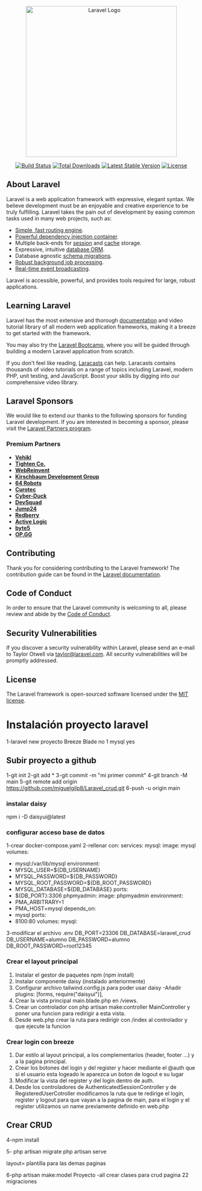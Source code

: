 <p align="center"><a href="https://laravel.com" target="_blank"><img src="https://raw.githubusercontent.com/laravel/art/master/logo-lockup/5%20SVG/2%20CMYK/1%20Full%20Color/laravel-logolockup-cmyk-red.svg" width="400" alt="Laravel Logo"></a></p>

<p align="center">
<a href="https://github.com/laravel/framework/actions"><img src="https://github.com/laravel/framework/workflows/tests/badge.svg" alt="Build Status"></a>
<a href="https://packagist.org/packages/laravel/framework"><img src="https://img.shields.io/packagist/dt/laravel/framework" alt="Total Downloads"></a>
<a href="https://packagist.org/packages/laravel/framework"><img src="https://img.shields.io/packagist/v/laravel/framework" alt="Latest Stable Version"></a>
<a href="https://packagist.org/packages/laravel/framework"><img src="https://img.shields.io/packagist/l/laravel/framework" alt="License"></a>
</p>

## About Laravel

Laravel is a web application framework with expressive, elegant syntax. We believe development must be an enjoyable and creative experience to be truly fulfilling. Laravel takes the pain out of development by easing common tasks used in many web projects, such as:

- [Simple, fast routing engine](https://laravel.com/docs/routing).
- [Powerful dependency injection container](https://laravel.com/docs/container).
- Multiple back-ends for [session](https://laravel.com/docs/session) and [cache](https://laravel.com/docs/cache) storage.
- Expressive, intuitive [database ORM](https://laravel.com/docs/eloquent).
- Database agnostic [schema migrations](https://laravel.com/docs/migrations).
- [Robust background job processing](https://laravel.com/docs/queues).
- [Real-time event broadcasting](https://laravel.com/docs/broadcasting).

Laravel is accessible, powerful, and provides tools required for large, robust applications.

## Learning Laravel

Laravel has the most extensive and thorough [documentation](https://laravel.com/docs) and video tutorial library of all modern web application frameworks, making it a breeze to get started with the framework.

You may also try the [Laravel Bootcamp](https://bootcamp.laravel.com), where you will be guided through building a modern Laravel application from scratch.

If you don't feel like reading, [Laracasts](https://laracasts.com) can help. Laracasts contains thousands of video tutorials on a range of topics including Laravel, modern PHP, unit testing, and JavaScript. Boost your skills by digging into our comprehensive video library.

## Laravel Sponsors

We would like to extend our thanks to the following sponsors for funding Laravel development. If you are interested in becoming a sponsor, please visit the [Laravel Partners program](https://partners.laravel.com).

### Premium Partners

- **[Vehikl](https://vehikl.com/)**
- **[Tighten Co.](https://tighten.co)**
- **[WebReinvent](https://webreinvent.com/)**
- **[Kirschbaum Development Group](https://kirschbaumdevelopment.com)**
- **[64 Robots](https://64robots.com)**
- **[Curotec](https://www.curotec.com/services/technologies/laravel/)**
- **[Cyber-Duck](https://cyber-duck.co.uk)**
- **[DevSquad](https://devsquad.com/hire-laravel-developers)**
- **[Jump24](https://jump24.co.uk)**
- **[Redberry](https://redberry.international/laravel/)**
- **[Active Logic](https://activelogic.com)**
- **[byte5](https://byte5.de)**
- **[OP.GG](https://op.gg)**

## Contributing

Thank you for considering contributing to the Laravel framework! The contribution guide can be found in the [Laravel documentation](https://laravel.com/docs/contributions).

## Code of Conduct

In order to ensure that the Laravel community is welcoming to all, please review and abide by the [Code of Conduct](https://laravel.com/docs/contributions#code-of-conduct).

## Security Vulnerabilities

If you discover a security vulnerability within Laravel, please send an e-mail to Taylor Otwell via [taylor@laravel.com](mailto:taylor@laravel.com). All security vulnerabilities will be promptly addressed.

## License

The Laravel framework is open-sourced software licensed under the [MIT license](https://opensource.org/licenses/MIT).


# Instalación proyecto laravel
1-laravel new proyecto
Breeze
Blade
no
1
mysql
yes

## Subir proyecto a github
1-git init
2-git add *
3-git commit -m "mi primer commit"
4-git branch -M main
5-git remote add origin https://github.com/miguelgilp8/Laravel_crud.git
6-push -u origin main

### instalar daisy

npm i -D daisyui@latest

### configurar acceso base de datos
1-crear docker-compose.yaml
2-rellenar con:
services:
mysql:
image: mysql
volumes:
- mysql:/var/lib/mysql
environment:
- MYSQL_USER=${DB_USERNAME}
- MYSQL_PASSWORD=${DB_PASSWORD}
- MYSQL_ROOT_PASSWORD=${DB_ROOT_PASSWORD}
- MYSQL_DATABASE=${DB_DATABASE}
ports:
- ${DB_PORT}:3306
phpmyadmin:
image: phpmyadmin
environment:
- PMA_ARBITRARY=1
- PMA_HOST=mysql
depends_on:
- mysql
ports:
- 8100:80
volumes:
mysql:

3-modificar el archivo .env
DB_PORT=23306
DB_DATABASE=laravel_crud
DB_USERNAME=alumno
DB_PASSWORD=alumno
DB_ROOT_PASSWORD=root12345


### Crear el layout principal
1. Instalar el gestor de paquetes npm
   (npm install)
2. Instalar componente daisy (instalado anteriormente)
3. Configurar archivo tailwind.config.js para poder usar daisy
-Añadir plugins: [forms, require("daisyui")],
4. Crear la vista principal main.blade.php en /views. 
5. Crear un controlador con php artisan make:controller MainController y poner una funcion para redirigir a esta vista.
6. Desde web.php crear la ruta para redirigir con /index al controlador y que ejecute la funcion


### Crear login con breeze
1. Dar estilo al layout principal, a los complementarios (header, footer ...) y a la pagina principal.
2. Crear los botones del login y del register y hacer mediante el @auth que si el usuario esta logeado le aparezca un boton de logout e su lugar
3. Modificar la vista del register y del login dentro de auth.
4. Desde los controladores de AuthenticatedSessionController y de RegisteredUserCotroller modificamos la ruta que te redirige el login, register y logout para que vayan a la pagina de main, para el login y el register utilizamos un name previamente definido en web.php

## Crear CRUD












4-npm install

5- php artisan migrate php artisan serve

layout= plantilla para las demas paginas

6-php artisan make:model Proyecto -all 
crear clases para crud
pagina 22 migraciones





